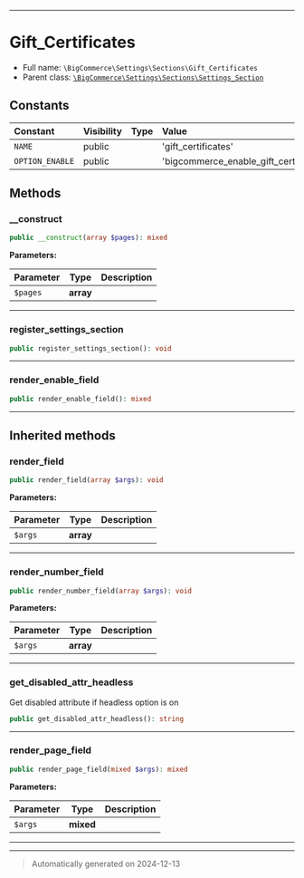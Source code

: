 ***

# Gift_Certificates





* Full name: `\BigCommerce\Settings\Sections\Gift_Certificates`
* Parent class: [`\BigCommerce\Settings\Sections\Settings_Section`](./classes/BigCommerce/Settings/Sections/Settings_Section.md)


## Constants

| Constant | Visibility | Type | Value |
|:---------|:-----------|:-----|:------|
|`NAME`|public| |&#039;gift_certificates&#039;|
|`OPTION_ENABLE`|public| |&#039;bigcommerce_enable_gift_certificates&#039;|


## Methods


### __construct



```php
public __construct(array $pages): mixed
```








**Parameters:**

| Parameter | Type | Description |
|-----------|------|-------------|
| `$pages` | **array** |  |





***

### register_settings_section



```php
public register_settings_section(): void
```












***

### render_enable_field



```php
public render_enable_field(): mixed
```












***


## Inherited methods


### render_field



```php
public render_field(array $args): void
```








**Parameters:**

| Parameter | Type | Description |
|-----------|------|-------------|
| `$args` | **array** |  |





***

### render_number_field



```php
public render_number_field(array $args): void
```








**Parameters:**

| Parameter | Type | Description |
|-----------|------|-------------|
| `$args` | **array** |  |





***

### get_disabled_attr_headless

Get disabled attribute if headless option is on

```php
public get_disabled_attr_headless(): string
```












***

### render_page_field



```php
public render_page_field(mixed $args): mixed
```








**Parameters:**

| Parameter | Type | Description |
|-----------|------|-------------|
| `$args` | **mixed** |  |





***


***
> Automatically generated on 2024-12-13
